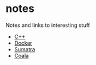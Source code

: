 # notes
Notes and links to interesting stuff

- [C++](cpp/cpp.md)
- [Docker](Docker/Docker.md)
- [Sumatra](Sumatra/sumatra.md)
- [Coala](Coala/coala.md)
